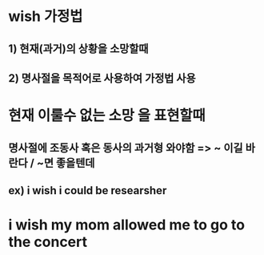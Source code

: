 # wish 가정법
## 1) 현재(과거)의 상황을 소망할때
## 2) 명사절을 목적어로 사용하여 가정법 사용

# 현재 이룰수 없는 소망 을 표현할때
## 명사절에 조동사 혹은 동사의 과거형 와야함 => ~ 이길 바란다 / ~면 좋을텐데
## ex) i wish i could be researsher

# i wish my mom allowed me to go to the concert

